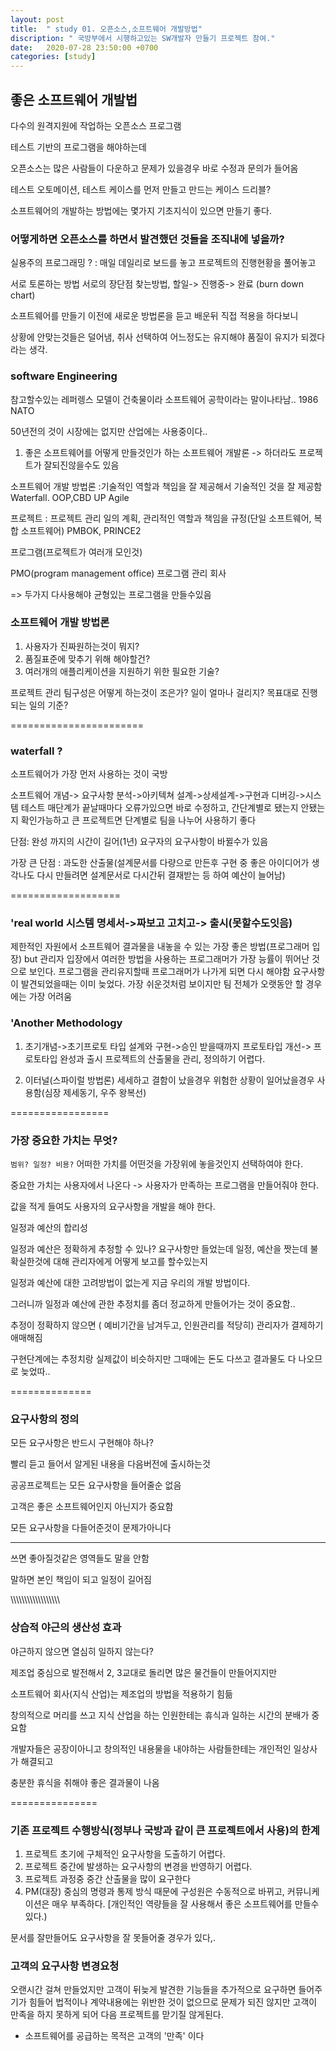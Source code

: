 ```yaml
---
layout: post
title:  " study 01. 오픈소스,소프트웨어 개발방법"
discription: " 국방부에서 시행하고있는 SW개발자 만들기 프로젝트 참여."
date:   2020-07-28 23:50:00 +0700
categories: [study]
---
```


## 좋은 소프트웨어 개발법

다수의 원격지원에 작업하는 오픈소스 프로그램

테스트 기반의 프로그램을 해야하는데 

오픈소스는 많은 사람들이 다운하고 문제가 있을경우 바로 수정과 문의가 들어옴

테스트 오토메이션, 테스트 케이스를 먼저 만들고 만드는 케이스 드리블?

소프트웨어의 개발하는 방법에는 몇가지 기초지식이 있으면 만들기 좋다.


### 어떻게하면 오픈소스를 하면서 발견했던 것들을 조직내에 넣을까?

실용주의 프로그래밍 ? : 매일 데일리로 보드를 놓고 프로젝트의 진행현황을 풀어놓고 

서로 토론하는 방법 서로의 장단점 찾는방법, 할일-> 진행중-> 완료 (burn down chart)


소프트웨어를 만들기 이전에 새로운 방법론을 듣고 배운뒤 직접 적용을 하다보니

상황에 안맞는것들은 덜어냄, 취사 선택하여 어느정도는 유지해야 품질이 유지가 되겠다라는 생각.


### software Engineering

참고할수있는 레퍼렝스 모델이 건축물이라 소프트웨어 공학이라는 말이나타남.. 1986 NATO

50년전의 것이 시장에는 없지만 산업에는 사용중이다..


1. 좋은 소프트웨어를 어떻게 만들것인가 하는 소프트웨어 개발론 -> 하더라도 프로젝트가 잘되진않을수도 있음


소프트웨어 개발 방법론 :기술적인 역할과 책임을 잘 제공해서 기술적인 것을 잘 제공함
Waterfall. OOP,CBD UP Agile

프로젝트 : 프로젝트 관리 일의 계획, 관리적인 역할과 책임을 규정(단일 소프트웨어, 복합 소프트웨어)
PMBOK, PRINCE2

프로그램(프로젝트가 여러개 모인것)

PMO(program management office) 프로그램 관리 회사

=> 두가지 다사용해야 균형있는 프로그램을 만들수있음


### 소프트웨어 개발 방법론
1. 사용자가 진짜원하는것이 뭐지?
2. 품질표준에 맞추기 위해 해야할건?
3. 여러개의 애플리케이션을 지원하기 위한 필요한 기술?

프로젝트 관리
팀구성은 어떻게 하는것이 조은가?
일이 얼마나 걸리지?
목표대로 진행되는 일의 기준?


=======================
### waterfall ?

소프트웨어가 가장 먼저 사용하는 것이 국방

소프트웨어 개념-> 요구사항 분석->아키텍쳐 설계->상세설계->구현과 디버깅->시스템 테스트
매단계가 끝날때마다 오류가있으면 바로 수정하고, 간단계별로 됐는지 안됐는지 확인가능하고
큰 프로젝트면 단계별로 팀을 나누어 사용하기 좋다

단점: 완성 까지의 시간이 길어(1년) 요구자의 요구사항이 바뀔수가 있음

가장 큰 단점 : 과도한 산출물(설계문서를 다량으로 만든후 구현 중 좋은 아이디어가 생각나도
다시 만들려면 설계문서로 다시간뒤 결재받는 등 하여 예산이 늘어남)

===================

### 'real world 시스템 명세서->짜보고 고치고-> 출시(못할수도잇음)
제한적인 자원에서 소프트웨어 결과물을 내놓을 수 있는 가장 좋은 방법(프로그래머 입장)
but 관리자 입장에서 여러한 방법을 사용하는 프로그래머가 가장 능률이 뛰어난 것으로 보인다.
 프로그램을 관리유지할때 프로그래머가 나가게 되면 다시 해야함
요구사항이 발견되었을때는 이미 늦었다.
가장 쉬운것처럼 보이지만 팀 전체가 오랫동안 할 경우에는 가장 어려움



### 'Another Methodology
1. 초기개념->초기프로토 타입 설계와 구현->승인 받을때까지 프로토타입 개선-> 프로토타입 완성과 출시
프로젝트의 산출물을 관리, 정의하기 어렵다. 


2. 이터널(스파이럴 방법론)
세세하고 결함이 났을경우 위험한 상황이 일어났을경우 사용함(심장 제세동기, 우주 왕복선)

=================

### 가장 중요한 가치는 무엇?

`범위? 일정? 비용?`
어떠한 가치를 어떤것을 가장위에 놓을것인지 선택하여야 한다.

중요한 가치는 사용자에서 나온다 -> 사용자가 만족하는 프로그램을 만들어줘야 한다.

값을 적게 들여도 사용자의 요구사항을 개발을 해야 한다.

일정과 예산의 합리성

일정과 예산은 정확하게 추정할 수 있나?
요구사항만 들었는데 일정, 예산을 짯는데 불확실한것에 대해 관리자에게 어떻게 보고를 할수있는지

일정과 예산에 대한 고려방법이 없는게 지금 우리의 개발 방법이다.

그러니까 일정과 예산에 관한 추정치를 좀더 정교하게 만들어가는 것이 중요함..

추정이 정확하지 않으면 ( 예비기간을 남겨두고, 인원관리를 적당히) 관리자가 결제하기 애매해짐

구현단계에는 추정치랑 실제값이 비슷하지만 그때에는 돈도 다쓰고 결과물도 다 나오므로 늦었따..

==============

### 요구사항의 정의

모든 요구사항은 반드시 구현해야 하나?

빨리 듣고 들어서 알게된 내용을 다음버전에 출시하는것

공공프로젝트는 모든 요구사항을 들어줄순 없음

고객은 좋은 소프트웨어인지 아닌지가 중요함

모든 요구사항을 다들어준것이 문제가아니다
 
--------------

쓰면 좋아질것같은 영역들도 말을 안함

말하면 본인 책임이 되고 일정이 길어짐


\\\\\\\\\\\\\\\\\\\\\\\\\\\\\\\\\\\

### 상습적 야근의 생산성 효과

야근하지 않으면 열심히 일하지 않는다?

제조업 중심으로 발전해서 2, 3교대로 돌리면 많은 물건들이 만들어지지만

소프트웨어 회사(지식 산업)는 제조업의 방법을 적용하기 힘듦

창의적으로 머리를 쓰고 지식 산업을 하는 인원한테는 휴식과 일하는 시간의 분배가 중요함

개발자들은 공장이아니고 창의적인 내용물을 내야하는 사람들한테는 개인적인 일상사가 해결되고

충분한 휴식을 취해야 좋은 결과물이 나옴

===============
### 기존 프로젝트 수행방식(정부나 국방과 같이 큰 프로젝트에서 사용)의 한계

1. 프로젝트 초기에 구체적인 요구사항을 도출하기 어렵다.
2. 프로젝트 중간에 발생하는 요구사항의 변경을 반영하기 어렵다.
3. 프로젝트 과정중 중간 산출물을 많이 요구한다
4. PM(대장) 중심의 명령과 통제 방식 때문에 구성원은 수동적으로 바뀌고, 커뮤니케이션은 매우 부족하다. [개인적인 역량들을 잘 사용해서 좋은 소프트웨어를 만들수 있다.)

문서를 잘만들어도 요구사항을 잘 못들어줄 경우가 있다,.

### 고객의 요구사항 변경요청

오랜시간 걸쳐 만들었지만 고객이 뒤늦게 발견한 기능들을 추가적으로 요구하면 들어주기가 힘들어 법적이나 계약내용에는 위반한 것이 없으므로 문제가 되진 않지만 고객이 만족을 하지 못하게 되어 다음 프로젝트를 맏기질 않게된다.

* 소프트웨어를 공급하는 목적은 고객의 '만족' 이다



































